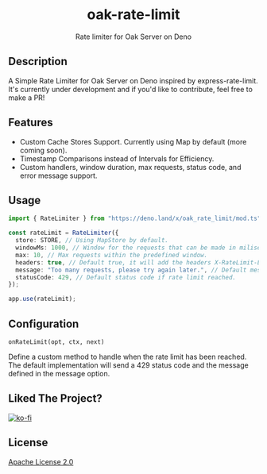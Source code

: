 <div align="center">

# oak-rate-limit
Rate limiter for Oak Server on Deno

</div>

## Description
A Simple Rate Limiter for Oak Server on Deno inspired by express-rate-limit. It's currently under development and if you'd like to contribute, feel free to make a PR!

## Features
- Custom Cache Stores Support. Currently using Map by default (more coming soon).
- Timestamp Comparisons instead of Intervals for Efficiency.
- Custom handlers, window duration, max requests, status code, and error message support.

## Usage
```ts
import { RateLimiter } from "https://deno.land/x/oak_rate_limit/mod.ts";

const rateLimit = RateLimiter({
  store: STORE, // Using MapStore by default.
  windowMs: 1000, // Window for the requests that can be made in miliseconds.
  max: 10, // Max requests within the predefined window.
  headers: true, // Default true, it will add the headers X-RateLimit-Limit, X-RateLimit-Remaining.
  message: "Too many requests, please try again later.", // Default message if rate limit reached.
  statusCode: 429, // Default status code if rate limit reached.
});

app.use(rateLimit);
```

## Configuration
`onRateLimit(opt, ctx, next)`

Define a custom method to handle when the rate limit has been reached. The default implementation will send a 429 status code and the message defined in the message option.

## Liked The Project?
[![ko-fi](https://ko-fi.com/img/githubbutton_sm.svg)](https://ko-fi.com/W7W31Z2B3)

## License
[Apache License 2.0](https://www.apache.org/licenses/LICENSE-2.0)